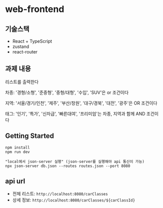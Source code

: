 # web-frontend

## 기술스택

- React + TypeScript
- zustand
- react-router

## 과제 내용

리스트를 출력한다

차종: '경형/소형', '준중형', '중형/대형', '수입', 'SUV'은 or 조건이다

지역: '서울/경기/인천', '제주', '부산/창원', '대구/경북', '대전', '광주'은 OR 조건이다

태그: '인기', '특가', '신차급', '빠른대여', '프리미엄'는 차종, 지역과 함께 AND 조건이다

## Getting Started

```
npm install
npm run dev

"local에서 json-server 실행" (json-server를 실행해야 api 통신이 가능)
npx json-server db.json --routes routes.json --port 8080
```

## api url

- 전체 리스트: `http://localhost:8080/carClasses`
- 상세 정보: `http://localhost:8080/carClasses/${carClassId}`
